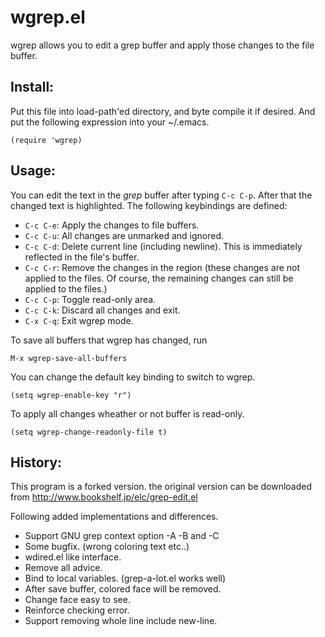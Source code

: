 # wgrep.el

wgrep allows you to edit a grep buffer and apply those changes to
the file buffer.

## Install:

Put this file into load-path'ed directory, and byte compile it if
desired. And put the following expression into your ~/.emacs.

    (require 'wgrep)

## Usage:

You can edit the text in the *grep* buffer after typing `C-c C-p`.
After that the changed text is highlighted.
The following keybindings are defined:

* `C-c C-e`: Apply the changes to file buffers.
* `C-c C-u`: All changes are unmarked and ignored.
* `C-c C-d`: Delete current line (including newline). This is immediately reflected in the file's buffer.
* `C-c C-r`: Remove the changes in the region (these changes are not applied to the files. Of course, the remaining changes can still be applied to the files.)
* `C-c C-p`: Toggle read-only area.
* `C-c C-k`: Discard all changes and exit.
* `C-x C-q`: Exit wgrep mode.

To save all buffers that wgrep has changed, run

    M-x wgrep-save-all-buffers

You can change the default key binding to switch to wgrep.

    (setq wgrep-enable-key "r")

To apply all changes wheather or not buffer is read-only.

    (setq wgrep-change-readonly-file t)

## History:

This program is a forked version. the original version can be downloaded from
http://www.bookshelf.jp/elc/grep-edit.el

Following added implementations and differences.

* Support GNU grep context option -A -B and -C
* Some bugfix. (wrong coloring text etc..)
* wdired.el like interface.
* Remove all advice.
* Bind to local variables. (grep-a-lot.el works well)
* After save buffer, colored face will be removed.
* Change face easy to see.
* Reinforce checking error.
* Support removing whole line include new-line.
